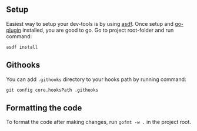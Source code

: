 ## Setup

Easiest way to setup your dev-tools is by using [asdf](https://asdf-vm.com/guide/getting-started.html). Once setup and [go-plugin](https://github.com/asdf-community/asdf-golang) installed, you are good to go. Go to
project root-folder and run command:

```
asdf install
```

## Githooks

You can add `.githooks` directory to your hooks path by running command:

```
git config core.hooksPath .githooks
```

## Formatting the code

To format the code after making changes, run `gofmt -w .` in the project root.
